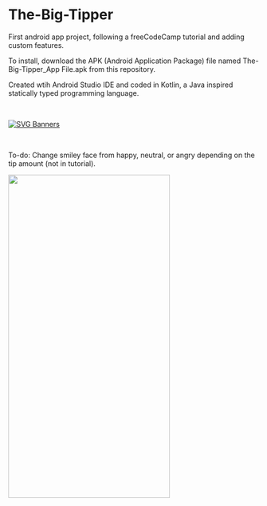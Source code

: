 # The-Big-Tipper
First android app project, following a freeCodeCamp tutorial and adding custom features. <br>


To install, download the APK (Android Application Package) file named The-Big-Tipper_App File.apk from this repository.  

Created wtih Android Studio IDE and coded in Kotlin, a Java inspired statically typed programming language.

<br> 

[![SVG Banners](https://svg-banners.vercel.app/api?type=origin&text1=The%20Big%20Tipper&width=800&height=150)](https://github.com/Akshay090/svg-banners) 

<br> 

To-do:  Change smiley face from happy, neutral, or angry depending on the tip amount (not in tutorial).

<img src="https://user-images.githubusercontent.com/91037796/150699029-6f465813-ebaf-4cd2-98e6-3e2f4f663e6e.gif" width="324" height="648"/>

